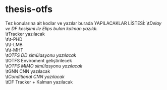 # thesis-otfs

Tez konularına ait kodlar ve yazılar burada
YAPILACAKLAR LİSTESİ: 
	\t*Delay ve DF kesişimi ile Elips bulan kalman yazıldı.<br/>
	\t*Tracker yazılacak<br/>
		\t\t-PHD<br/>
		\t\t-LMB<br/>
		\t\t-MHT<br/>
	\t*OTFS DD simülasyonu yazılacak<br/>
	\t*OTFS Enviroment geliştirilecek<br/>
	\t*OTFS MIMO simülasyonu yazılacak<br/>
	\t*GNN CNN yazılacak<br/>
	\t*Conditional CNN yazılacak<br/>
	\t*DF Tracker + Kalman yazılacak<br/>
	
